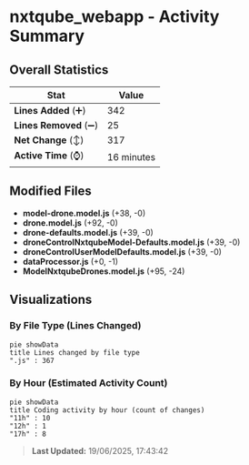 # nxtqube_webapp - Activity Summary 

## Overall Statistics

| Stat                   | Value                                                             |
| ---------------------- | ----------------------------------------------------------------- |
| **Lines Added** (➕)   | 342                                          |
| **Lines Removed** (➖) | 25                                        |
| **Net Change** (↕)    | 317                |
| **Active Time** (⌚)   | 16 minutes |


## Modified Files
- **model-drone.model.js** (+38, -0)
- **drone.model.js** (+92, -0)
- **drone-defaults.model.js** (+39, -0)
- **droneControlNxtqubeModel-Defaults.model.js** (+39, -0)
- **droneControlUserModelDefaults.model.js** (+39, -0)
- **dataProcessor.js** (+0, -1)
- **ModelNxtqubeDrones.model.js** (+95, -24)

## Visualizations

### By File Type (Lines Changed)

```mermaid
pie showData
title Lines changed by file type
".js" : 367
```

### By Hour (Estimated Activity Count)

```mermaid
pie showData
title Coding activity by hour (count of changes)
"11h" : 10
"12h" : 1
"17h" : 8
```


> **Last Updated:** 19/06/2025, 17:43:42